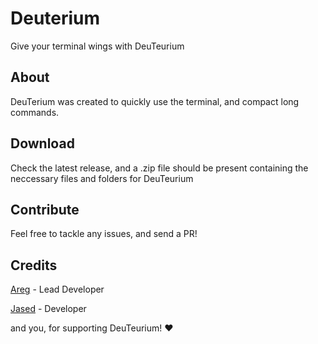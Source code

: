 # Deuterium
Give your terminal wings with DeuTeurium

## About
DeuTerium was created to quickly use the terminal, and compact long commands.

## Download
Check the latest release, and a .zip file should be present containing the neccessary files and folders for DeuTeurium 

## Contribute
Feel free to tackle any issues, and send a PR!

## Credits

[Areg](https://github.com/AregPrograms) - Lead Developer

[Jased](https://github.com/jased-0001) - Developer

and you, for supporting DeuTeurium! ❤
